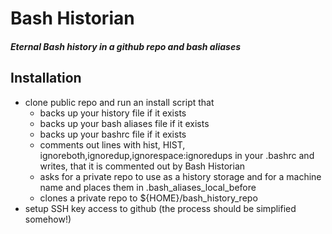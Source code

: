 # Bash Historian
##### Eternal Bash history in a github repo and bash aliases

## Installation

* clone public repo and run an install script that
    * backs up your history file if it exists
    * backs up your bash aliases file if it exists
    * backs up your bashrc file if it exists
    * comments out lines with hist, HIST, ignoreboth,ignoredup,ignorespace:ignoredups in your .bashrc and writes, that it is commented out by Bash Historian
    * asks for a private repo to use as a history storage and for a machine name and places them in .bash_aliases_local_before
    * clones a private repo to ${HOME}/bash_history_repo
* setup SSH key access to github (the process should be simplified somehow!)





